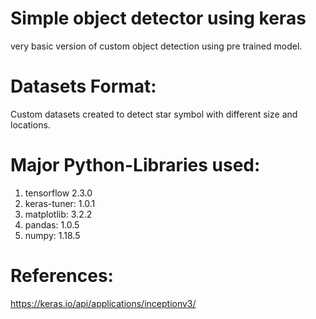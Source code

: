 # Simple object detector using keras
very basic version of custom object detection using pre trained model.


# Datasets Format:
Custom datasets created to detect star symbol with different size and locations. 

# Major Python-Libraries used:
1. tensorflow 2.3.0
2. keras-tuner: 1.0.1
3. matplotlib: 3.2.2
4. pandas: 1.0.5
5. numpy: 1.18.5

# References:
https://keras.io/api/applications/inceptionv3/
